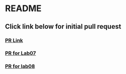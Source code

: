 # README 

## Click link below for initial pull request
### [PR Link](https://github.com/reichertc2/game-of-greed/pull/1)
### [PR for Lab07](https://github.com/reichertc2/game-of-greed/compare/lab-07?expand=1)
### [PR for lab08](https://github.com/reichertc2/game-of-greed/compare/lab-08?expand=1)

